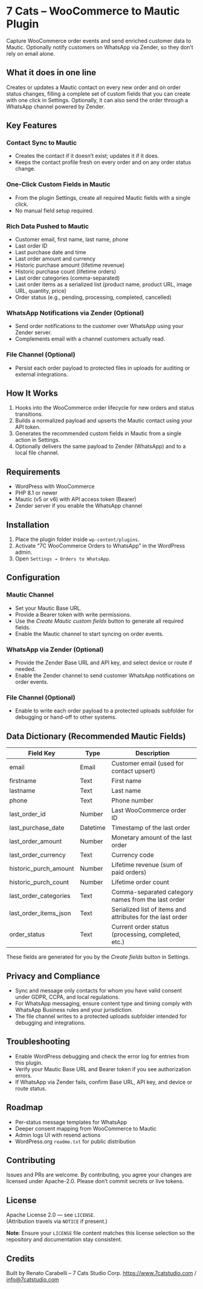 # 7 Cats – WooCommerce to Mautic Plugin

Capture WooCommerce order events and send enriched customer data to Mautic. Optionally notify customers on WhatsApp via Zender, so they don’t rely on email alone.

## What it does in one line
Creates or updates a Mautic contact on every new order and on order status changes, filling a complete set of custom fields that you can create with one click in Settings. Optionally, it can also send the order through a WhatsApp channel powered by Zender.

## Key Features

### Contact Sync to Mautic
- Creates the contact if it doesn’t exist; updates it if it does.
- Keeps the contact profile fresh on every order and on any order status change.

### One-Click Custom Fields in Mautic
- From the plugin Settings, create all required Mautic fields with a single click.
- No manual field setup required.

### Rich Data Pushed to Mautic
- Customer email, first name, last name, phone
- Last order ID
- Last purchase date and time
- Last order amount and currency
- Historic purchase amount (lifetime revenue)
- Historic purchase count (lifetime orders)
- Last order categories (comma-separated)
- Last order items as a serialized list (product name, product URL, image URL, quantity, price)
- Order status (e.g., pending, processing, completed, cancelled)

### WhatsApp Notifications via Zender (Optional)
- Send order notifications to the customer over WhatsApp using your Zender server.
- Complements email with a channel customers actually read.

### File Channel (Optional)
- Persist each order payload to protected files in uploads for auditing or external integrations.

## How It Works
1. Hooks into the WooCommerce order lifecycle for new orders and status transitions.
2. Builds a normalized payload and upserts the Mautic contact using your API token.
3. Generates the recommended custom fields in Mautic from a single action in Settings.
4. Optionally delivers the same payload to Zender (WhatsApp) and to a local file channel.

## Requirements
- WordPress with WooCommerce
- PHP 8.1 or newer
- Mautic (v5 or v6) with API access token (Bearer)
- Zender server if you enable the WhatsApp channel

## Installation
1. Place the plugin folder inside `wp-content/plugins`.
2. Activate “7C WooCommerce Orders to WhatsApp” in the WordPress admin.
3. Open `Settings → Orders to WhatsApp`.

## Configuration

### Mautic Channel
- Set your Mautic Base URL.
- Provide a Bearer token with write permissions.
- Use the *Create Mautic custom fields* button to generate all required fields.
- Enable the Mautic channel to start syncing on order events.

### WhatsApp via Zender (Optional)
- Provide the Zender Base URL and API key, and select device or route if needed.
- Enable the Zender channel to send customer WhatsApp notifications on order events.

### File Channel (Optional)
- Enable to write each order payload to a protected uploads subfolder for debugging or hand-off to other systems.

## Data Dictionary (Recommended Mautic Fields)
| Field Key                | Type     | Description                                    |
|--------------------------|----------|------------------------------------------------|
| email                    | Email    | Customer email (used for contact upsert)       |
| firstname                | Text     | First name                                     |
| lastname                 | Text     | Last name                                      |
| phone                    | Text     | Phone number                                   |
| last_order_id            | Number   | Last WooCommerce order ID                      |
| last_purchase_date       | Datetime | Timestamp of the last order                    |
| last_order_amount        | Number   | Monetary amount of the last order              |
| last_order_currency      | Text     | Currency code                                  |
| historic_purch_amount    | Number   | Lifetime revenue (sum of paid orders)          |
| historic_purch_count     | Number   | Lifetime order count                           |
| last_order_categories    | Text     | Comma-separated category names from the last order |
| last_order_items_json    | Text     | Serialized list of items and attributes for the last order |
| order_status             | Text     | Current order status (processing, completed, etc.) |

These fields are generated for you by the *Create fields* button in Settings.

## Privacy and Compliance
- Sync and message only contacts for whom you have valid consent under GDPR, CCPA, and local regulations.
- For WhatsApp messaging, ensure content type and timing comply with WhatsApp Business rules and your jurisdiction.
- The file channel writes to a protected uploads subfolder intended for debugging and integrations.

## Troubleshooting
- Enable WordPress debugging and check the error log for entries from this plugin.
- Verify your Mautic Base URL and Bearer token if you see authorization errors.
- If WhatsApp via Zender fails, confirm Base URL, API key, and device or route status.

## Roadmap
- Per-status message templates for WhatsApp
- Deeper consent mapping from WooCommerce to Mautic
- Admin logs UI with resend actions
- WordPress.org `readme.txt` for public distribution

## Contributing
Issues and PRs are welcome. By contributing, you agree your changes are licensed under Apache-2.0. Please don’t commit secrets or live tokens.

## License
Apache License 2.0 — see `LICENSE`.  
(Attribution travels via `NOTICE` if present.)

**Note**: Ensure your `LICENSE` file content matches this license selection so the repository and documentation stay consistent.

## Credits
Built by Renato Carabelli – 7 Cats Studio Corp.
https://www.7catstudio.com / info@7catstudio.com
